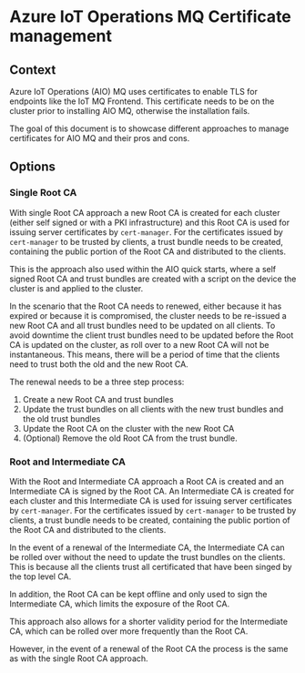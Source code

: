 # Azure IoT Operations MQ Certificate management

## Context

Azure IoT Operations (AIO) MQ uses certificates to enable TLS for endpoints like the IoT MQ Frontend. This certificate needs to be on the cluster prior to installing AIO MQ, otherwise the installation fails.

The goal of this document is to showcase different approaches to manage certificates for AIO MQ and their pros and cons.

## Options

### Single Root CA

With single Root CA approach a new Root CA is created for each cluster (either self signed or with a PKI infrastructure) and this Root CA is used for issuing server certificates by `cert-manager`. For the certificates issued by `cert-manager` to be trusted by clients, a trust bundle needs to be created, containing the public portion of the Root CA and distributed to the clients.

This is the approach also used within the AIO quick starts, where a self signed Root CA and trust bundles are created with a script on the device the cluster is and applied to the cluster.

In the scenario that the Root CA needs to renewed, either because it has expired or because it is compromised, the cluster needs to be re-issued a new Root CA and all trust bundles need to be updated on all clients. To avoid downtime the client trust bundles need to be updated before the Root CA is updated on the cluster, as roll over to a new Root CA will not be instantaneous. This means, there will be a period of time that the clients need to trust both the old and the new Root CA.

The renewal needs to be a three step process:

1. Create a new Root CA and trust bundles
2. Update the trust bundles on all clients with the new trust bundles and the old trust bundles
3. Update the Root CA on the cluster with the new Root CA
4. (Optional) Remove the old Root CA from the trust bundle.

### Root and Intermediate CA

With the Root and Intermediate CA approach a Root CA is created and an Intermediate CA is signed by the Root CA. An Intermediate CA is created for each cluster and this Intermediate CA is used for issuing server certificates by `cert-manager`. For the certificates issued by `cert-manager` to be trusted by clients, a trust bundle needs to be created, containing the public portion of the Root CA and distributed to the clients.

In the event of a renewal of the Intermediate CA, the Intermediate CA can be rolled over without the need to update the trust bundles on the clients. This is because all the clients trust all certificated that have been singed by the top level CA.

In addition, the Root CA can be kept offline and only used to sign the Intermediate CA, which limits the exposure of the Root CA.

This approach also allows for a shorter validity period for the Intermediate CA, which can be rolled over more frequently than the Root CA.

However, in the event of a renewal of the Root CA the process is the same as with the single Root CA approach.
